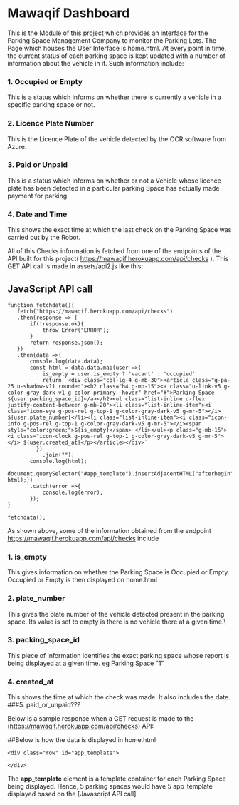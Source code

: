 # Mawaqif Dashboard

This is the Module of this project which provides an interface for the Parking Space Management Company to monitor the Parking Lots.
The Page which houses the User Interface is home.html.
At every point in time, the current status of each parking space is kept updated with a number of information about the vehicle in it.
Such information include:
### 1. Occupied or Empty
   This is a status which informs on whether there is currently a vehicle in a specific parking space or not.
### 2. Licence Plate Number
   This is the Licence Plate of the vehicle detected by the OCR software from Azure.
### 3. Paid or Unpaid
   This is a status which informs on whether or not a Vehicle whose licence plate has been detected in a particular parking Space has actually made payment for parking.
### 4. Date and Time
   This shows the exact time at which the last check on the Parking Space was carried out by the Robot.
   
 
 All of this Checks information is fetched from one of the endpoints of the API built for this project( https://mawaqif.herokuapp.com/api/checks ). This GET API call is made in assets/api2.js like this:
 ## JavaScript API call
 
 ```
 function fetchdata(){
    fetch("https://mawaqif.herokuapp.com/api/checks")
    .then(response => {
        if(!response.ok){
            throw Error("ERROR");
        }
        return response.json();
    })
    .then(data =>{
        console.log(data.data);
        const html = data.data.map(user =>{
            is_empty = user.is_empty ? 'vacant' : 'occupied'
            return `<div class="col-lg-4 g-mb-30"><article class="g-pa-25 u-shadow-v11 rounded"><h2 class="h4 g-mb-15"><a class="u-link-v5 g-color-gray-dark-v1 g-color-primary--hover" href="#">Parking Space ${user.packing_space_id}</a></h2><ul class="list-inline d-flex justify-content-between g-mb-20"><li class="list-inline-item"><i class="icon-eye g-pos-rel g-top-1 g-color-gray-dark-v5 g-mr-5"></i> ${user.plate_number}</li><li class="list-inline-item"><i class="icon-info g-pos-rel g-top-1 g-color-gray-dark-v5 g-mr-5"></i><span style="color:green;">${is_empty}</span> </li></ul><p class="g-mb-15"><i class="icon-clock g-pos-rel g-top-1 g-color-gray-dark-v5 g-mr-5"></i> ${user.created_at}</p></article></div>`
          })
            .join("");
        console.log(html);
        document.querySelector("#app_template").insertAdjacentHTML("afterbegin", html);})
        .catch(error =>{
            console.log(error);
        });
}

fetchdata();

```

As shown above, some of the information obtained from the endpoint https://mawaqif.herokuapp.com/api/checks include 
### 1. is_empty
   This gives information on whether the Parking Space is Occupied or Empty. Occupied or Empty is then displayed on home.html
### 2. plate_number
   This gives the plate number of the vehicle detected present in the parking space. Its value is set to empty is there is no vehicle there at a given time.\
### 3. packing_space_id
   This piece of information identifies the exact parking space whose report is being displayed at    a given time. eg Parking Space "1"
### 4. created_at
   This shows the time at which the check was made. It also includes the date.
###5. paid_or_unpaid???


Below is a sample response when a GET request is made to the (https://mawaqif.herokuapp.com/api/checks) API:



##Below is how the data is displayed in home.html 
```
<div class="row" id="app_template">

</div>
```
The __app_template__ element is a template container for each Parking Space being displayed. Hence, 5 parking spaces would have 5 app_template displayed based on the [Javascript API call]
